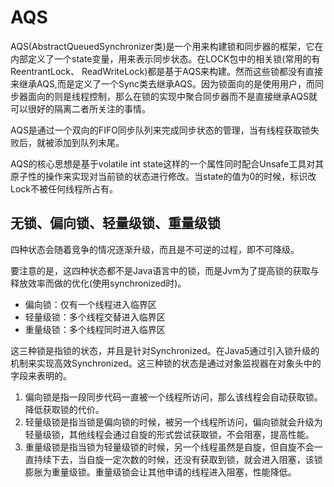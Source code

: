 # AQS

AQS(AbstractQueuedSynchronizer类)是一个用来构建锁和同步器的框架，它在内部定义了一个state变量，用来表示同步状态。在LOCK包中的相关锁(常用的有ReentrantLock、 ReadWriteLock)都是基于AQS来构建。然而这些锁都没有直接来继承AQS,而是定义了一个Sync类去继承AQS。因为锁面向的是使用用户，而同步器面向的则是线程控制，那么在锁的实现中聚合同步器而不是直接继承AQS就可以很好的隔离二者所关注的事情。

AQS是通过一个双向的FIFO同步队列来完成同步状态的管理，当有线程获取锁失败后，就被添加到队列末尾。

AQS的核心思想是基于volatile int state这样的一个属性同时配合Unsafe工具对其原子性的操作来实现对当前锁的状态进行修改。当state的值为0的时候，标识改Lock不被任何线程所占有。

## 无锁、偏向锁、轻量级锁、重量级锁

四种状态会随着竞争的情况逐渐升级，而且是不可逆的过程，即不可降级。

要注意的是，这四种状态都不是Java语言中的锁，而是Jvm为了提高锁的获取与释放效率而做的优化(使用synchronized时)。

- 偏向锁：仅有一个线程进入临界区
- 轻量级锁：多个线程交替进入临界区
- 重量级锁：多个线程同时进入临界区

这三种锁是指锁的状态，并且是针对Synchronized。在Java5通过引入锁升级的机制来实现高效Synchronized。这三种锁的状态是通过对象监视器在对象头中的字段来表明的。

1. 偏向锁是指一段同步代码一直被一个线程所访问，那么该线程会自动获取锁。降低获取锁的代价。
2. 轻量级锁是指当锁是偏向锁的时候，被另一个线程所访问，偏向锁就会升级为轻量级锁，其他线程会通过自旋的形式尝试获取锁，不会阻塞，提高性能。
3. 重量级锁是指当锁为轻量级锁的时候，另一个线程虽然是自旋，但自旋不会一直持续下去，当自旋一定次数的时候，还没有获取到锁，就会进入阻塞，该锁膨胀为重量级锁。重量级锁会让其他申请的线程进入阻塞，性能降低。
